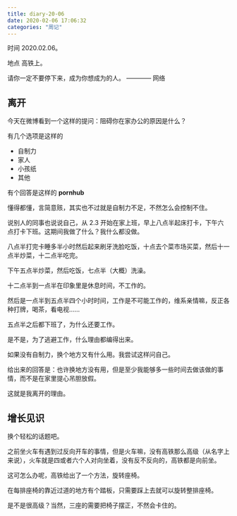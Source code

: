 ```yaml
---
title: diary-20-06
date: 2020-02-06 17:06:32
categories: "周记"
---
```


时间 2020.02.06。

地点 高铁上。

请你一定不要停下来，成为你想成为的人。 ———— 网络

<!-- more -->

## 离开

今天在微博看到一个这样的提问：阻碍你在家办公的原因是什么？

有几个选项是这样的

* 自制力
* 家人
* 小孩纸
* 其他

有个回答是这样的 **pornhub**

懂得都懂，言简意赅，其实也不过就是自制力不足，不然怎么会控制不住。

说别人的同事也说说自己，从 2.3 开始在家上班，早上八点半起床打卡，下午六点打卡下班。这期间我做了什么？我什么都没做。

八点半打完卡睡多半小时然后起来刷牙洗脸吃饭，十点去个菜市场买菜，然后十一点半炒菜，十二点半吃完。

下午五点半炒菜，然后吃饭，七点半（大概）洗澡。

十二点半到一点半在印象里是休息时间，不工作的。

然后是一点半到五点半四个小时时间，工作是不可能工作的，维系亲情嘛，反正各种打牌，喝茶，看电视……

五点半之后都下班了，为什么还要工作。

是不是，为了逃避工作，什么理由都编得出来。

如果没有自制力，换个地方又有什么用。我尝试这样问自己。

给出来的回答是：也许换地方没有用，但是至少我能够多一些时间去做该做的事情，而不是在家里提心吊胆放假。

这就是我离开的理由。

## 增长见识

换个轻松的话题吧。

之前坐火车有遇到过反向开车的事情，但是火车嘛，没有高铁那么高级（从名字上来说），火车就是四或者六个人对向坐着，没有反不反向的，高铁都是向前坐。

这可怎么办呢，高铁给出了一个方法，旋转座椅。

在每排座椅的靠近过道的地方有个踏板，只需要踩上去就可以旋转整排座椅。

是不是很高级？当然，三座的需要把椅子摆正，不然会卡住的。

